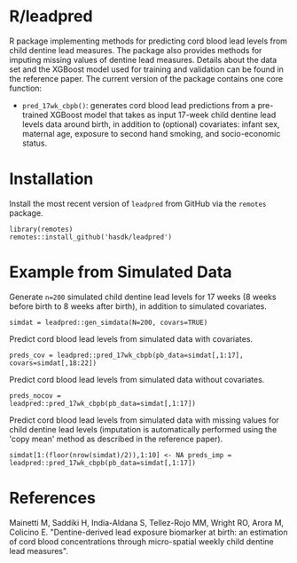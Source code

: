 # R/leadpred
R package implementing methods for predicting cord blood lead levels from child dentine lead measures. The package also provides methods for imputing missing values of dentine lead measures. Details about the data set and the XGBoost model used for training and validation can be found in the reference paper. 
The current version of the package contains one core function:
  - `pred_17wk_cbpb()`: generates cord blood lead predictions from a pre-trained XGBoost model that takes as input 17-week child dentine lead levels data around birth, in addition to (optional) covariates: infant sex, maternal age, exposure to second hand smoking, and socio-economic status. 

# Installation 
Install the most recent version of `leadpred` from GitHub via the `remotes` package.

<code>library(remotes)
remotes::install_github('hasdk/leadpred')</code>

# Example from Simulated Data

Generate `n=200` simulated child dentine lead levels for 17 weeks (8 weeks before birth to 8 weeks after birth), in addition to simulated covariates.

<code>simdat = leadpred::gen_simdata(N=200, covars=TRUE)</code>

Predict cord blood lead levels from simulated data with covariates.

<code>preds_cov = leadpred::pred_17wk_cbpb(pb_data=simdat[,1:17], covars=simdat[,18:22])</code>

Predict cord blood lead levels from simulated data without covariates.

<code>preds_nocov = leadpred::pred_17wk_cbpb(pb_data=simdat[,1:17])</code>

Predict cord blood lead levels from simulated data with missing values for child dentine lead levels (imputation is automatically performed using the 'copy mean' method as described in the reference paper).

<code>simdat[1:(floor(nrow(simdat)/2)),1:10] <- NA
preds_imp = leadpred::pred_17wk_cbpb(pb_data=simdat[,1:17])</code>

# References
Mainetti M, Saddiki H, India-Aldana S, Tellez-Rojo MM, Wright RO, Arora M, Colicino E. "Dentine-derived lead exposure biomarker at birth: an estimation of cord blood concentrations through micro-spatial weekly child dentine lead measures". 
